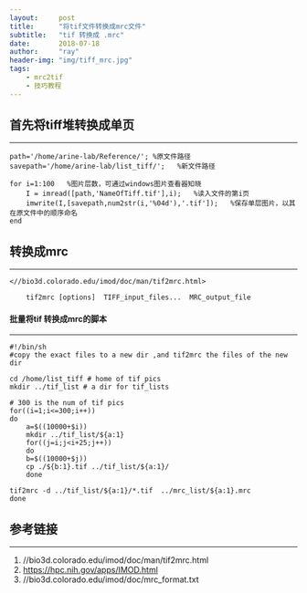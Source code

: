 ```yaml
---
layout:     post
title:      "将tif文件转换成mrc文件"
subtitle:   "tif 转换成 .mrc"
date:       2018-07-18
author:     "ray"
header-img: "img/tiff_mrc.jpg"
tags:
    - mrc2tif
    - 技巧教程
---
```


## 首先将tiff堆转换成单页

***

```
path='/home/arine-lab/Reference/'; %原文件路径
savepath='/home/arine-lab/list_tiff/';   %新文件路径    

for i=1:100   %图片层数，可通过windows图片查看器知晓  
    I = imread([path,'NameOfTiff.tif'],i);   %读入文件的第i页
    imwrite(I,[savepath,num2str(i,'%04d'),'.tif']);   %保存单层图片，以其在原文件中的顺序命名
end
```

## 转换成mrc

***

	<//bio3d.colorado.edu/imod/doc/man/tif2mrc.html>
	
```
	tif2mrc [options]  TIFF_input_files...  MRC_output_file
```

#### 批量将tif 转换成mrc的脚本

***

```
#!/bin/sh
#copy the exact files to a new dir ,and tif2mrc the files of the new dir
 
cd /home/list_tiff # home of tif pics 
mkdir ../tif_list # a dir for tif_lists

# 300 is the num of tif pics 
for((i=1;i<=300;i++)) 
do
	a=$((10000+$i))
	mkdir ../tif_list/${a:1}	
	for((j=i;j<i+25;j++))
	do
	b=$((10000+$j))
	cp ./${b:1}.tif ../tif_list/${a:1}/
	done
	
tif2mrc -d ../tif_list/${a:1}/*.tif  ../mrc_list/${a:1}.mrc
done

```

## 参考链接
***

1. //bio3d.colorado.edu/imod/doc/man/tif2mrc.html
2. https://hpc.nih.gov/apps/IMOD.html
3. //bio3d.colorado.edu/imod/doc/mrc_format.txt


